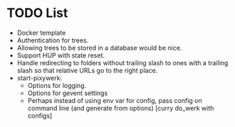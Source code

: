 TODO List
=========

* Docker template
* Authentication for trees.
* Allowing trees to be stored in a database would be nice.
* Support HUP with state reset.
* Handle redirecting to folders without trailing slash to ones with a trailing slash
  so that relative URLs go to the right place.
* start-pixywerk:
  - Options for logging.
  - Options for gevent settings
  - Perhaps instead of using env var for config, pass config on command line (and generate from options) [curry do_werk with configs]
